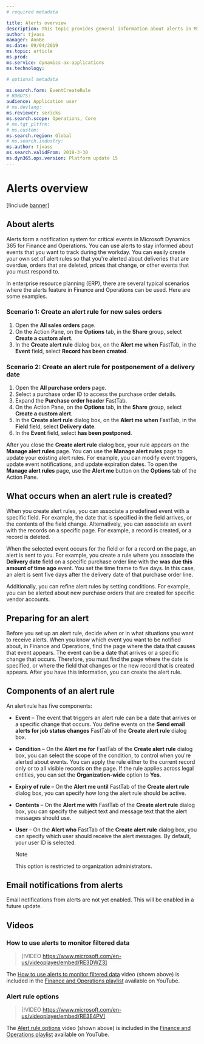 ```yaml
---
# required metadata

title: Alerts overview
description: This topic provides general information about alerts in Microsoft Dynamics 365 for Finance and Operations. You can use alerts to stay informed about events that you want to track during the workday.
author: tjvass
manager: AnnBe
ms.date: 09/04/2019
ms.topic: article
ms.prod: 
ms.service: dynamics-ax-applications
ms.technology: 

# optional metadata

ms.search.form: EventCreateRule
# ROBOTS:
audience: Application user
# ms.devlang: 
ms.reviewer: sericks
ms.search.scope: Operations, Core
# ms.tgt_pltfrm: 
# ms.custom:
ms.search.region: Global
# ms.search.industry:
ms.author: tjvass
ms.search.validFrom: 2018-3-30
ms.dyn365.ops.version: Platform update 15
---
```


# Alerts overview

[!include [banner](../includes/banner.md)]

## About alerts
Alerts form a notification system for critical events in Microsoft Dynamics 365 for Finance and Operations. You can use alerts to stay informed about events that you want to track during the workday. You can easily create your own set of alert rules so that you're alerted about deliveries that are overdue, orders that are deleted, prices that change, or other events that you must respond to.

In enterprise resource planning (ERP), there are several typical scenarios where the alerts feature in Finance and Operations can be used. Here are some examples.

### Scenario 1: Create an alert rule for new sales orders

1. Open the **All sales orders** page.
2. On the Action Pane, on the **Options** tab, in the **Share** group, select **Create a custom alert**.
3. In the **Create alert rule** dialog box, on the **Alert me when** FastTab, in the **Event** field, select **Record has been created**.

### Scenario 2: Create an alert rule for postponement of a delivery date

1. Open the **All purchase orders** page.
2. Select a purchase order ID to access the purchase order details.
3. Expand the **Purchase order header** FastTab.
4. On the Action Pane, on the **Options** tab, in the **Share** group, select **Create a custom alert**.
5. In the **Create alert rule** dialog box, on the **Alert me when** FastTab, in the **Field** field, select **Delivery date**.
6. In the **Event** field, select **has been postponed**.
	
After you close the **Create alert rule** dialog box, your rule appears on the **Manage alert rules** page. You can use the **Manage alert rules** page to update your existing alert rules. For example, you can modify event triggers, update event notifications, and update expiration dates. To open the **Manage alert rules** page, use the **Alert me** button on the **Options** tab of the Action Pane.

## What occurs when an alert rule is created?

When you create alert rules, you can associate a predefined event with a specific field. For example, the date that is specified in the field arrives, or the contents of the field change. Alternatively, you can associate an event with the records on a specific page. For example, a record is created, or a record is deleted.

When the selected event occurs for the field or for a record on the page, an alert is sent to you. For example, you create a rule where you associate the **Delivery date** field on a specific purchase order line with the **was due this amount of time ago** event. You set the time frame to five days. In this case, an alert is sent five days after the delivery date of that purchase order line.

Additionally, you can refine alert rules by setting conditions. For example, you can be alerted about new purchase orders that are created for specific vendor accounts.

## Preparing for an alert

Before you set up an alert rule, decide when or in what situations you want to receive alerts. When you know which event you want to be notified about, in Finance and Operations, find the page where the data that causes that event appears. The event can be a date that arrives or a specific change that occurs. Therefore, you must find the page where the date is specified, or where the field that changes or the new record that is created appears. After you have this information, you can create the alert rule.

## Components of an alert rule

An alert rule has five components:

- **Event** – The event that triggers an alert rule can be a date that arrives or a specific change that occurs. You define events on the **Send email alerts for job status changes** FastTab of the **Create alert rule** dialog box.
- **Condition** – On the **Alert me for** FastTab of the **Create alert rule** dialog box, you can select the scope of the condition, to control when you're alerted about events. You can apply the rule either to the current record only or to all visible records on the page. If the rule applies across legal entities, you can set the **Organization-wide** option to **Yes**.
- **Expiry of rule** – On the **Alert me until** FastTab of the **Create alert rule** dialog box, you can specify how long the alert rule should be active.
- **Contents** – On the **Alert me with** FastTab of the **Create alert rule** dialog box, you can specify the subject text and message text that the alert messages should use.
- **User** – On the **Alert who** FastTab of the **Create alert rule** dialog box, you can specify which user should receive the alert messages. By default, your user ID is selected.

    > [!NOTE]
    > This option is restricted to organization administrators.

## Email notifications from alerts

Email notifications from alerts are not yet enabled. This will be enabled in a future update.

## Videos

### How to use alerts to monitor filtered data

> [!VIDEO https://www.microsoft.com/en-us/videoplayer/embed/RE3DWZ3]

The [How to use alerts to monitor filtered data](https://youtu.be/ZYKMcv6kl9s) video (shown above) is included in the [Finance and Operations playlist](https://www.youtube.com/playlist?list=PLcakwueIHoT_SYfIaPGoOhloFoCXiUSyW) available on YouTube.

### Alert rule options

> [!VIDEO https://www.microsoft.com/en-us/videoplayer/embed/RE3E4PV]

The [Alert rule options](https://youtu.be/cpzimwOjicM) video (shown above) is included in the [Finance and Operations playlist](https://www.youtube.com/playlist?list=PLcakwueIHoT_SYfIaPGoOhloFoCXiUSyW) available on YouTube.



